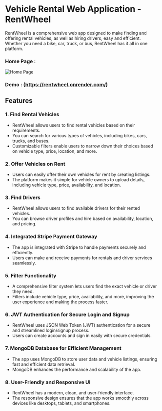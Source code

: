 # Vehicle Rental Web Application - RentWheel
RentWheel is a comprehensive web app designed to make finding and offering rental vehicles, as well as hiring drivers, easy and efficient. Whether you need a bike, car, truck, or bus, RentWheel has it all in one platform. 

### Home Page :
![Home Page](https://github.com/snehashirke22/Images/blob/main/rentwheel-home.png?raw=true)
### Demo : (https://rentwheel.onrender.com/)

## Features

### 1. **Find Rental Vehicles**
- RentWheel allows users to find rental vehicles based on their requirements.
- You can search for various types of vehicles, including bikes, cars, trucks, and buses.
- Customizable filters enable users to narrow down their choices based on vehicle type, price, location, and more.

### 2. **Offer Vehicles on Rent**
- Users can easily offer their own vehicles for rent by creating listings.
- The platform makes it simple for vehicle owners to upload details, including vehicle type, price, availability, and location.

### 3. **Find Drivers**
- RentWheel allows users to find available drivers for their rented vehicles.
- You can browse driver profiles and hire based on availability, location, and pricing.

### 4. **Integrated Stripe Payment Gateway**
- The app is integrated with Stripe to handle payments securely and efficiently.
- Users can make and receive payments for rentals and driver services seamlessly.

### 5. **Filter Functionality**
- A comprehensive filter system lets users find the exact vehicle or driver they need.
- Filters include vehicle type, price, availability, and more, improving the user experience and making the process faster.

### 6. **JWT Authentication for Secure Login and Signup**
- RentWheel uses JSON Web Token (JWT) authentication for a secure and streamlined login/signup process.
- Users can create accounts and sign in easily with secure credentials.

### 7. **MongoDB Database for Efficient Management**
- The app uses MongoDB to store user data and vehicle listings, ensuring fast and efficient data retrieval.
- MongoDB enhances the performance and scalability of the app.

### 8. **User-Friendly and Responsive UI**
- RentWheel has a modern, clean, and user-friendly interface.
- The responsive design ensures that the app works smoothly across devices like desktops, tablets, and smartphones.

